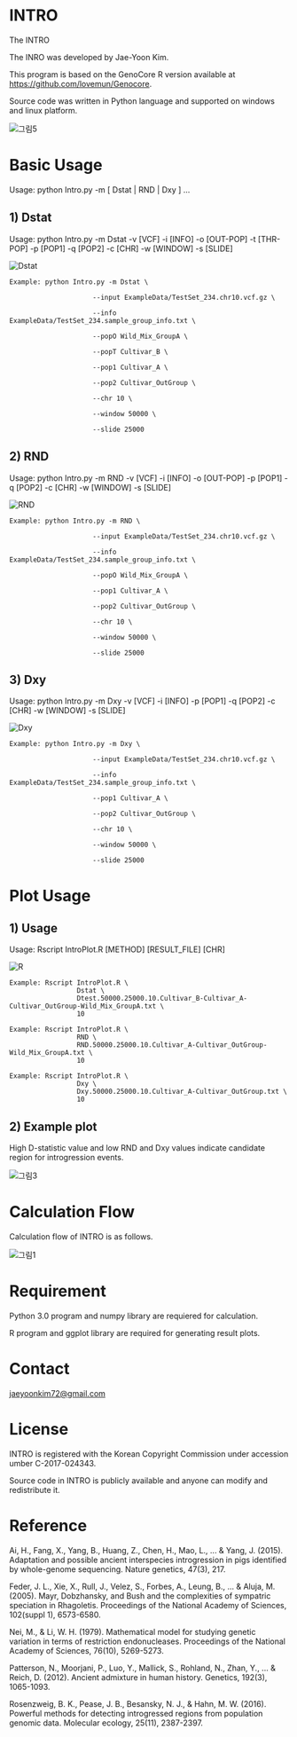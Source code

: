 # INTRO

The INTRO 

The INRO was developed by Jae-Yoon Kim. 

This program is based on the GenoCore R version available at https://github.com/lovemun/Genocore.

Source code was written in Python language and supported on windows and linux platform.


![그림5](https://user-images.githubusercontent.com/49300659/63851385-2bb2d980-c9d1-11e9-8848-c04ab430c38b.png)


# Basic Usage

Usage: python Intro.py -m [ Dstat | RND | Dxy ] ...

## 1) Dstat

Usage: python Intro.py -m Dstat -v [VCF] -i [INFO] -o [OUT-POP] -t [THR-POP] -p [POP1] -q [POP2] -c [CHR] -w [WINDOW] -s [SLIDE]

![Dstat](https://user-images.githubusercontent.com/49300659/63832735-69513b80-c9ac-11e9-93fe-0b656cb363eb.png)

    Example: python Intro.py -m Dstat \
    
                         --input ExampleData/TestSet_234.chr10.vcf.gz \
                         
                         --info ExampleData/TestSet_234.sample_group_info.txt \
                         
                         --popO Wild_Mix_GroupA \
                         
                         --popT Cultivar_B \
                         
                         --pop1 Cultivar_A \
                         
                         --pop2 Cultivar_OutGroup \
                         
                         --chr 10 \
                         
                         --window 50000 \
                         
                         --slide 25000


## 2) RND

Usage: python Intro.py -m RND -v [VCF] -i [INFO] -o [OUT-POP] -p [POP1] -q [POP2] -c [CHR] -w [WINDOW] -s [SLIDE]

![RND](https://user-images.githubusercontent.com/49300659/63832750-71a97680-c9ac-11e9-8a63-f413eec203bf.png)

    Example: python Intro.py -m RND \

                         --input ExampleData/TestSet_234.chr10.vcf.gz \
                         
                         --info ExampleData/TestSet_234.sample_group_info.txt \
                         
                         --popO Wild_Mix_GroupA \
                         
                         --pop1 Cultivar_A \
                         
                         --pop2 Cultivar_OutGroup \
                         
                         --chr 10 \
                         
                         --window 50000 \
                         
                         --slide 25000


## 3) Dxy

Usage: python Intro.py -m Dxy -v [VCF] -i [INFO] -p [POP1] -q [POP2] -c [CHR] -w [WINDOW] -s [SLIDE]

![Dxy](https://user-images.githubusercontent.com/49300659/63832768-7837ee00-c9ac-11e9-805f-f955aa8e5f5b.png)

    Example: python Intro.py -m Dxy \

                         --input ExampleData/TestSet_234.chr10.vcf.gz \
                         
                         --info ExampleData/TestSet_234.sample_group_info.txt \
                         
                         --pop1 Cultivar_A \
                         
                         --pop2 Cultivar_OutGroup \
                         
                         --chr 10 \
                         
                         --window 50000 \
                         
                         --slide 25000

# Plot Usage
## 1) Usage

Usage: Rscript IntroPlot.R [METHOD] [RESULT_FILE] [CHR]

![R](https://user-images.githubusercontent.com/49300659/63834107-77ed2200-c9af-11e9-889a-584d42b882fb.png)

    Example: Rscript IntroPlot.R \
                     Dstat \
                     Dtest.50000.25000.10.Cultivar_B-Cultivar_A-Cultivar_OutGroup-Wild_Mix_GroupA.txt \
                     10

    Example: Rscript IntroPlot.R \
                     RND \
                     RND.50000.25000.10.Cultivar_A-Cultivar_OutGroup-Wild_Mix_GroupA.txt \
                     10
                     
    Example: Rscript IntroPlot.R \
                     Dxy \
                     Dxy.50000.25000.10.Cultivar_A-Cultivar_OutGroup.txt \
                     10
                     
## 2) Example plot

High D-statistic value and low RND and Dxy values indicate candidate region for introgression events.

![그림3](https://user-images.githubusercontent.com/49300659/63839467-5180b400-c9ba-11e9-8468-196bcb3737f4.png)

                     
# Calculation Flow

Calculation flow of INTRO is as follows.

![그림1](https://user-images.githubusercontent.com/49300659/63830448-1fb22200-c9a7-11e9-86f5-ba709246719c.jpg)


# Requirement

Python 3.0 program and numpy library are requiered for calculation.

R program and ggplot library are required for generating result plots.

# Contact

jaeyoonkim72@gmail.com

# License

INTRO is registered with the Korean Copyright Commission under accession umber C-2017-024343.

Source code in INTRO is publicly available and anyone can modify and redistribute it.

# Reference

Ai, H., Fang, X., Yang, B., Huang, Z., Chen, H., Mao, L., ... & Yang, J. (2015). Adaptation and possible ancient interspecies introgression in pigs identified by whole-genome sequencing. Nature genetics, 47(3), 217.

Feder, J. L., Xie, X., Rull, J., Velez, S., Forbes, A., Leung, B., ... & Aluja, M. (2005). Mayr, Dobzhansky, and Bush and the complexities of sympatric speciation in Rhagoletis. Proceedings of the National Academy of Sciences, 102(suppl 1), 6573-6580.

Nei, M., & Li, W. H. (1979). Mathematical model for studying genetic variation in terms of restriction endonucleases. Proceedings of the National Academy of Sciences, 76(10), 5269-5273.

Patterson, N., Moorjani, P., Luo, Y., Mallick, S., Rohland, N., Zhan, Y., ... & Reich, D. (2012). Ancient admixture in human history. Genetics, 192(3), 1065-1093.

Rosenzweig, B. K., Pease, J. B., Besansky, N. J., & Hahn, M. W. (2016). Powerful methods for detecting introgressed regions from population genomic data. Molecular ecology, 25(11), 2387-2397.
